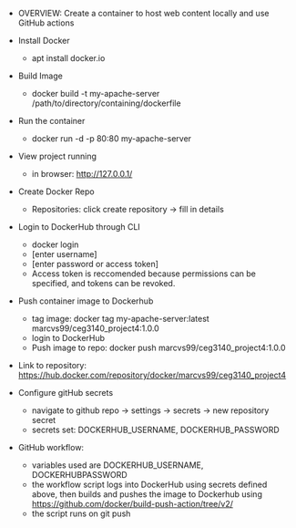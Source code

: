 - OVERVIEW: Create a container to host web content locally and use GitHub actions 

- Install Docker
	* apt install docker.io
- Build Image
	* docker build -t my-apache-server /path/to/directory/containing/dockerfile
- Run the container
	* docker run -d -p 80:80 my-apache-server
- View project running
	* in browser: http://127.0.0.1/
- Create Docker Repo
	* Repositories: click create repository -> fill in details
- Login to DockerHub through CLI
	* docker login
	* [enter username]
	* [enter password or access token]
	* Access token is reccomended because permissions can be specified, and tokens can be revoked.
- Push container image to Dockerhub
	* tag image:  docker tag my-apache-server:latest marcvs99/ceg3140_project4:1.0.0
	* login to DockerHub
	* Push image to repo: docker push marcvs99/ceg3140_project4:1.0.0
- Link to repository: https://hub.docker.com/repository/docker/marcvs99/ceg3140_project4
- Configure gitHub secrets
	* navigate to github repo -> settings -> secrets -> new repository secret
	* secrets set: DOCKERHUB_USERNAME, DOCKERHUB_PASSWORD
- GitHub workflow:
	* variables used are DOCKERHUB_USERNAME, DOCKERHUBPASSWORD
	* the workflow script logs into DockerHub using secrets defined above, then builds and pushes the image to Dockerhub using https://github.com/docker/build-push-action/tree/v2/
	* the script runs on git push
 
 
